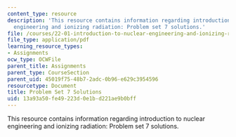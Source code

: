 ```yaml
---
content_type: resource
description: 'This resource contains information regarding introduction to nuclear
  engineering and ionizing radiation: Problem set 7 solutions.'
file: /courses/22-01-introduction-to-nuclear-engineering-and-ionizing-radiation-fall-2016/13a93a50fe49223d0e1bd221ae9b0bff_MIT22_01F16_ProblemSet7Sol.pdf
file_type: application/pdf
learning_resource_types:
- Assignments
ocw_type: OCWFile
parent_title: Assignments
parent_type: CourseSection
parent_uid: 45019f75-48b7-2adc-0b96-e629c3954596
resourcetype: Document
title: Problem Set 7 Solutions
uid: 13a93a50-fe49-223d-0e1b-d221ae9b0bff
---
```

This resource contains information regarding introduction to nuclear engineering and ionizing radiation: Problem set 7 solutions.